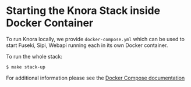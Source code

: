 <!---
 * Copyright © 2021 - 2023 Swiss National Data and Service Center for the Humanities and/or DaSCH Service Platform contributors.
 * SPDX-License-Identifier: Apache-2.0
-->

# Starting the Knora Stack inside Docker Container

To run Knora locally, we provide `docker-compose.yml` which can be used to start Fuseki, Sipi,
Webapi running each in its own Docker container.

To run the whole stack:

```
$ make stack-up
```

For additional information please see the [Docker Compose documentation](https://docs.docker.com/compose/)
